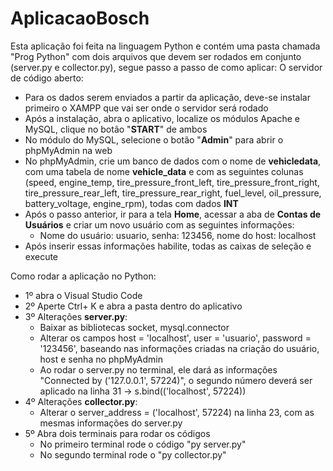 # AplicacaoBosch
Esta aplicação foi feita na linguagem Python e contém uma pasta chamada "Prog Python" com dois arquivos que devem ser rodados em conjunto (server.py e collector.py), segue passo a passo de como aplicar:
O servidor de código aberto:
  - Para os dados serem enviados a partir da aplicação, deve-se instalar primeiro o XAMPP que vai ser onde o servidor será rodado
  - Após a instalação, abra o aplicativo, localize os módulos Apache e MySQL, clique no botão "**START**" de ambos
  - No módulo do MySQL, selecione o botão "**Admin**" para abrir o phpMyAdmin na web
  - No phpMyAdmin, crie um banco de dados com o nome de **vehicledata**, com uma tabela de nome **vehicle_data** e com as seguintes colunas (speed, engine_temp, tire_pressure_front_left, tire_pressure_front_right, tire_pressure_rear_left, tire_pressure_rear_right, fuel_level, oil_pressure, battery_voltage, engine_rpm), todas com dados **INT**
  - Após o passo anterior, ir para a tela **Home**, acessar a aba de **Contas de Usuários** e criar um novo usuário com as seguintes informações:
      - Nome do usuário: usuario, senha: 123456, nome do host: localhost
  - Após inserir essas informações habilite, todas as caixas de seleção e execute

Como rodar a aplicação no Python:
- 1º abra o Visual Studio Code
- 2º Aperte Ctrl+ K e abra a pasta dentro do aplicativo
- 3º Alterações **server.py**:
  - Baixar as bibliotecas socket, mysql.connector
  - Alterar os campos host = 'localhost', user = 'usuario', password = '123456', baseando nas informações criadas na criação do usuário, host e senha no phpMyAdmin
  - Ao rodar o server.py no terminal, ele dará as informações "Connected by ('127.0.0.1', 57224)", o segundo número deverá ser aplicado na linha 31
    -> s.bind(('localhost', 57224))
- 4º Alterações **collector.py**:
  - Alterar o server_address = ('localhost', 57224) na linha 23, com as mesmas informações do server.py
- 5º Abra dois terminais para rodar os códigos
    - No primeiro terminal rode o código "py server.py"
    - No segundo terminal rode o "py collector.py" 
